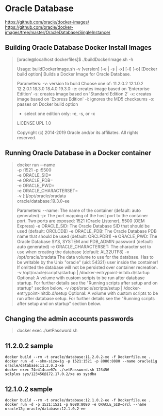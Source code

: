 # Oracle Database
https://github.com/oracle/docker-images/
https://github.com/oracle/docker-images/tree/master/OracleDatabase/SingleInstance/

## Building Oracle Database Docker Install Images
> [oracle@localhost dockerfiles]$ ./buildDockerImage.sh -h
> 
> Usage: buildDockerImage.sh -v [version] [-e | -s | -x] [-i] [-o] [Docker build option]
> Builds a Docker Image for Oracle Database.
> 
> Parameters:
>    -v: version to build
>        Choose one of: 11.2.0.2  12.1.0.2  12.2.0.1  18.3.0  18.4.0  19.3.0
>    -e: creates image based on 'Enterprise Edition'
>    -s: creates image based on 'Standard Edition 2'
>    -x: creates image based on 'Express Edition'
>    -i: ignores the MD5 checksums
>    -o: passes on Docker build option
> 
> * select one edition only: -e, -s, or -x
> 
> LICENSE UPL 1.0
> 
> Copyright (c) 2014-2019 Oracle and/or its affiliates. All rights reserved.

## Running Oracle Database in a Docker container
> docker run --name <container name> \
> -p <host port>:1521 -p <host port>:5500 \
> -e ORACLE_SID=<your SID> \
> -e ORACLE_PDB=<your PDB name> \
> -e ORACLE_PWD=<your database passwords> \
> -e ORACLE_CHARACTERSET=<your character set> \
> -v [<host mount point>:]/opt/oracle/oradata \
> oracle/database:19.3.0-ee
> 
> Parameters:
>    --name:        The name of the container (default: auto generated)
>    -p:            The port mapping of the host port to the container port. 
>                   Two ports are exposed: 1521 (Oracle Listener), 5500 (OEM Express)
>    -e ORACLE_SID: The Oracle Database SID that should be used (default: ORCLCDB)
>    -e ORACLE_PDB: The Oracle Database PDB name that should be used (default: ORCLPDB1)
>    -e ORACLE_PWD: The Oracle Database SYS, SYSTEM and PDB_ADMIN password (default: auto generated)
>    -e ORACLE_CHARACTERSET:
>                   The character set to use when creating the database (default: AL32UTF8)
>    -v /opt/oracle/oradata
>                   The data volume to use for the database.
>                   Has to be writable by the Unix "oracle" (uid: 54321) user inside the container!
>                   If omitted the database will not be persisted over container recreation.
>    -v /opt/oracle/scripts/startup | /docker-entrypoint-initdb.d/startup
>                   Optional: A volume with custom scripts to be run after database startup.
>                   For further details see the "Running scripts after setup and on startup" section below.
>    -v /opt/oracle/scripts/setup | /docker-entrypoint-initdb.d/setup
>                   Optional: A volume with custom scripts to be run after database setup.
>                   For further details see the "Running scripts after setup and on startup" section below.

## Changing the admin accounts passwords
> docker exec <container name> ./setPassword.sh <your password>

## 11.2.0.2 sample
    docker build --rm -t oracle/database:11.2.0.2-xe -f Dockerfile.xe . 
    docker run -d --shm-size=1g -p 1521:1521 -p 8080:8080 --name oracle11g oracle/database:11.2.0.2-xe 
    docker exec 74e414cae07c ./setPassword.sh 123456 
    sqlplus sys/123456@172.17.0.2/xe as sysdba 

## 12.1.0.2 sample
    docker build --rm -t oracle/database:12.1.0.2-ee -f Dockerfile.ee . 
    docker run -d -p 1521:1521 -p 8080:8080 -e ORACLE_SID=orcl --name oracle12g oracle/database:12.1.0.2-ee 
